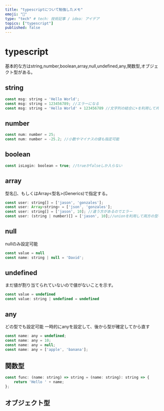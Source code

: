 ```yaml
---
title: "typescriptについて勉強したメモ"
emoji: "👋"
type: "tech" # tech: 技術記事 / idea: アイデア
topics: ["typescript"]
published: false
---
```


# typescript
基本的な方はstring,number,boolean,array,null,undefined,any,関数型,オブジェクト型がある。

## string
```js
const msg: string = 'Hello World';
const msg: string = 123456789; //エラーになる
const msg: string = 'Hello World' + 123456789 //文字列の結合に+を利用して片方に数値を指定した場合、エラーにならない
```
## number
```js
const num: number = 25;
const num: number = -25.2; //小数やマイナスの値も指定可能
```
## boolean
```js
const isLogin: boolean = true; //trueかfalseしか入らない
```
## array
型名[]、もしくはArray<型名>(Generics)で指定する。
```js
const user: string[] = ['jason', 'gonzales'];
const user: Array<string> = ['json', 'gonzales'];
const user: string[] = ['jason', 10]; //違う方があるのでエラー
const user: (string | number)[] = ['jason', 10];//unionを利用して両方の型を指定
```
## null
nullのみ設定可能
```js
const value = null
const name: string | null = 'David';
```
## undefined
まだ値が割り当てられていないので値がないことを示す。
```js
const value = undefined
const value: string | undefined = undefined
```
## any
どの型でも設定可能
一時的にanyを設定して、後から型が確定してから直す
```js
const name: any = undefined;
const name: any = 10;
const name: any = null;
const name: any = ['apple', 'banana'];
```
## 関数型
```js
const func: (name: string) => string = (name: string): string => {
    return 'Hello ' + name;
};
```
## オブジェクト型
```js
```